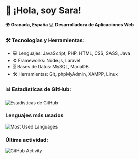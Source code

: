 
# 👋 ¡Hola, soy Sara!
🌍 **Granada, España**
💻 **Desarrolladora de Aplicaciones Web**
### 🛠️ Tecnologías y Herramientas:
- 💻 Lenguajes: JavaScript, PHP, HTML, CSS, SASS, Java
- ⚙️ Frameworks: Node.js, Laravel
- 🗄️ Bases de Datos: MySQL, MariaDB
- 🛠️ Herramientas: Git, phpMyAdmin, XAMPP, Linux
### 📊 Estadísticas de GitHub:
![Estadísticas de GitHub](https://github-readme-stats.vercel.app/api?username=sgargal&show_icons=true&theme=merko)
### Lenguajes más usados
![Most Used Languages](https://github-readme-stats.vercel.app/api/top-langs/?username=sgargal&layout=compact&langs_count=6&theme=merko)
### Última actividad: 
![GitHub Activity](https://github-readme-activity-graph.vercel.app/graph?username=sgargal&theme=tokyo-night)

